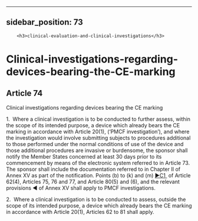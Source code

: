 
---
sidebar_position: 73
---
        <h3>clinical-evaluation-and-clinical-investigations</h3>
<h1>Clinical-investigations-regarding-devices-bearing-the-CE-marking</h1>
<h2>Article 74</h2>
   <p class="stitle-article-norm">Clinical investigations regarding devices bearing the CE marking</p>
   <p class="norm">1.&nbsp;&nbsp;Where a clinical investigation is to be
 conducted to further assess, within the scope of its intended purpose, a
 device which already bears the CE marking in accordance with 
Article&nbsp;20(1), (‘PMCF investigation’), and where the investigation 
would involve submitting subjects to procedures additional to those 
performed under the normal conditions of use of the device and those 
additional procedures are invasive or burdensome, the sponsor shall 
notify the Member&nbsp;States concerned at least 30 days prior to its 
commencement by means of the electronic system referred to in 
Article&nbsp;73. The sponsor shall include the documentation referred to
 in Chapter II of Annex&nbsp;XV as part of the notification. Points (b) 
to (k) and (m) <span>
         <a href="https://eur-lex.europa.eu/legal-content/EN/AUTO/?uri=celex:32017R0745R%2801%29" onclick="window.open(this.href,'_blanc'); return false;" title="32017R0745R(01): REPLACED">
            <span class="boldface">►C1</span>
         </a><a class="anchorarrow" id="C1-4" href="#C1-5"><i class="fa fa-arrow-down" title="NEXT" ></i></a>
      </span>&nbsp;of Article 62(4), Articles 75, 76 and 77, and Article 80(5) and (6), and the relevant provisions<span class="boldface">&nbsp;◄ </span> of Annex&nbsp;XV shall apply to PMCF&nbsp;investigations.</p>
   <p class="norm">2.&nbsp;&nbsp;Where a clinical investigation is to be
 conducted to assess, outside the scope of its intended purpose, a 
device which already bears the CE marking in accordance with 
Article&nbsp;20(1), Articles&nbsp;62 to 81 shall apply.</p>